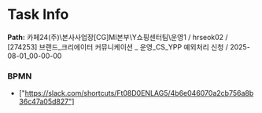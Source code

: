 # Task Info

**Path:** 카페24(주)\본사사업장\[CG]MI본부\Y쇼핑센터팀\운영1 / hrseok02 / [274253] 브랜드_크리에이터 커뮤니케이션 _ 운영_CS_YPP 예외처리 신청 / 2025-08-01_00-00-00

### BPMN
- ["https://slack.com/shortcuts/Ft08D0ENLAG5/4b6e046070a2cb756a8b36c47a05d827"]

